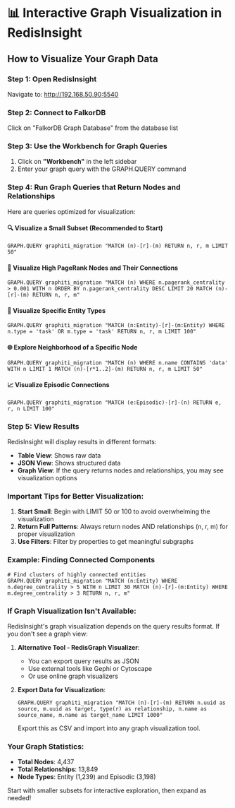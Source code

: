 # 📊 Interactive Graph Visualization in RedisInsight

## How to Visualize Your Graph Data

### Step 1: Open RedisInsight
Navigate to: http://192.168.50.90:5540

### Step 2: Connect to FalkorDB
Click on "FalkorDB Graph Database" from the database list

### Step 3: Use the Workbench for Graph Queries

1. Click on **"Workbench"** in the left sidebar
2. Enter your graph query with the GRAPH.QUERY command

### Step 4: Run Graph Queries that Return Nodes and Relationships

Here are queries optimized for visualization:

#### 🔍 Visualize a Small Subset (Recommended to Start)
```
GRAPH.QUERY graphiti_migration "MATCH (n)-[r]-(m) RETURN n, r, m LIMIT 50"
```

#### 🎯 Visualize High PageRank Nodes and Their Connections
```
GRAPH.QUERY graphiti_migration "MATCH (n) WHERE n.pagerank_centrality > 0.001 WITH n ORDER BY n.pagerank_centrality DESC LIMIT 20 MATCH (n)-[r]-(m) RETURN n, r, m"
```

#### 🔗 Visualize Specific Entity Types
```
GRAPH.QUERY graphiti_migration "MATCH (n:Entity)-[r]-(m:Entity) WHERE n.type = 'task' OR m.type = 'task' RETURN n, r, m LIMIT 100"
```

#### 🌐 Explore Neighborhood of a Specific Node
```
GRAPH.QUERY graphiti_migration "MATCH (n) WHERE n.name CONTAINS 'data' WITH n LIMIT 1 MATCH (n)-[r*1..2]-(m) RETURN n, r, m LIMIT 50"
```

#### 📈 Visualize Episodic Connections
```
GRAPH.QUERY graphiti_migration "MATCH (e:Episodic)-[r]-(n) RETURN e, r, n LIMIT 100"
```

### Step 5: View Results

RedisInsight will display results in different formats:
- **Table View**: Shows raw data
- **JSON View**: Shows structured data
- **Graph View**: If the query returns nodes and relationships, you may see visualization options

### Important Tips for Better Visualization:

1. **Start Small**: Begin with LIMIT 50 or 100 to avoid overwhelming the visualization
2. **Return Full Patterns**: Always return nodes AND relationships (n, r, m) for proper visualization
3. **Use Filters**: Filter by properties to get meaningful subgraphs

### Example: Finding Connected Components

```
# Find clusters of highly connected entities
GRAPH.QUERY graphiti_migration "MATCH (n:Entity) WHERE n.degree_centrality > 5 WITH n LIMIT 30 MATCH (n)-[r]-(m:Entity) WHERE m.degree_centrality > 3 RETURN n, r, m"
```

### If Graph Visualization Isn't Available:

RedisInsight's graph visualization depends on the query results format. If you don't see a graph view:

1. **Alternative Tool - RedisGraph Visualizer**:
   - You can export query results as JSON
   - Use external tools like Gephi or Cytoscape
   - Or use online graph visualizers

2. **Export Data for Visualization**:
   ```
   GRAPH.QUERY graphiti_migration "MATCH (n)-[r]-(m) RETURN n.uuid as source, m.uuid as target, type(r) as relationship, n.name as source_name, m.name as target_name LIMIT 1000"
   ```
   Export this as CSV and import into any graph visualization tool.

### Your Graph Statistics:
- **Total Nodes**: 4,437
- **Total Relationships**: 13,849
- **Node Types**: Entity (1,239) and Episodic (3,198)

Start with smaller subsets for interactive exploration, then expand as needed!